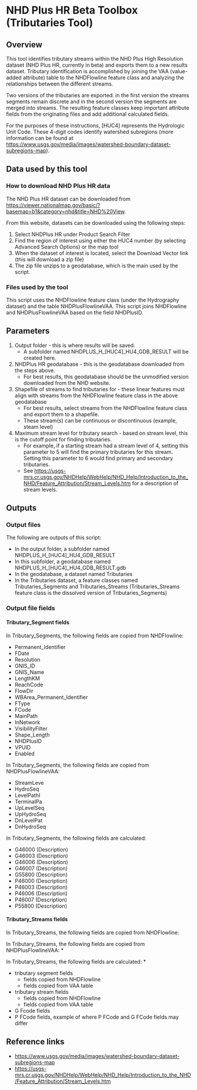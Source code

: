 # NHD Plus HR Beta Toolbox (Tributaries Tool)

## Overview
This tool identifies tributary streams within the NHD Plus High Resolution dataset (NHD Plus HR, currently in beta) and exports them to a new results dataset. 
Tributary identification is accomplished by joining the VAA (value-added attribute) table to the NHDFlowline feature class and analyzing the relationships between the different streams. 

Two versions of the tributaries are exported: in the first version the streams segments remain discrete and in the second version the segments are merged into streams. 
The resulting feature classes keep important attribute fields from the originating files and add additional calculated fields. 

For the purposes of these instructions, \[HUC4] represents the Hydrologic Unit Code. These 4-digit codes identify watershed subregions (more information can be found at https://www.usgs.gov/media/images/watershed-boundary-dataset-subregions-map). 

## Data used by this tool

### How to download NHD Plus HR data
The NHD Plus HR dataset can be downloaded from https://viewer.nationalmap.gov/basic/?basemap=b1&category=nhd&title=NHD%20View. 

From this website, datasets can be downloaded using the following steps:
1. Select NHDPlus HR under Product Search Filter
2. Find the region of interest using either the HUC4 number (by selecting Advanced Search Options) or the map tool
3. When the dataset of interest is located, select the Download Vector link (this will download a zip file)
4. The zip file unzips to a geodatabase, which is the main used by the script.

### Files used by the tool
This script uses the NHDFlowline feature class (under the Hydrography dataset) and the table NHDPlusFlowlineVAA.
This script joins NHDFlowline and NHDPlusFlowlineVAA based on the field NHDPlusID.

## Parameters
1. Output folder - this is where results will be saved. 
    * A subfolder named NHDPLUS_H_\[HUC4]_HU4_GDB_RESULT will be created here. 
2. NHDPlus HR geodatabase - this is the geodatabase downloaded from the steps above. 
    * For best results, this geodatabase should be the unmodified version downloaded from the NHD website. 
3. Shapefile of streams to find tributaries for - these linear features must align with streams from the NHDFlowline 
feature class in the above geodatabase
    * For best results, select streams from the NHDFlowline feature class and export them to a shapefile. 
    * These stream(s) can be continuous or discontinuous (example, steam level)
4. Maximum stream level for tributary search - based on stream level, this is the cutoff point for finding tributaries.  
    * For example, if a starting stream had a stream level of 4, setting this parameter to 5 will find the primary 
    tributaries for this stream. Setting this parameter to 6 would find primary and secondary tributaries. 
    * See https://usgs-mrs.cr.usgs.gov/NHDHelp/WebHelp/NHD_Help/Introduction_to_the_NHD/Feature_Attribution/Stream_Levels.htm 
    for a description of stream levels.

## Outputs

### Output files
The following are outputs of this script:
* In the output folder, a subfolder named NHDPLUS_H_\[HUC4]_HU4_GDB_RESULT 
* In this subfolder, a geodatabase named NHDPLUS_H_\[HUC4]_HU4_GDB_RESULT.gdb   
* In the geodatabase, a dataset named Tributaries
* In the Tributaries dataset, a feature classes named Tributaries_Segments and Tributaries_Streams (Tributaries_Streams feature class is the dissolved version of Tributaries_Segments) 

### Output file fields

#### Tributary_Segment fields
In Tributary_Segments, the following fields are copied from NHDFlowline:
* Permanent_Identifier
* FDate
* Resolution
* GNIS_ID
* GNIS_Name
* LengthKM
* ReachCode
* FlowDir
* WBArea_Permanent_Identifier
* FType
* FCode
* MainPath
* InNetwork
* VisibilityFilter
* Shape_Length
* NHDPlusID
* VPUID
* Enabled

In Tributary_Segments, the following fields are copied from NHDPlusFlowlineVAA:
* StreamLeve
* HydroSeq
* LevelPathI
* TerminalPa
* UpLevelSeq
* UpHydroSeq
* DnLevelPat
* DnHydroSeq

In Tributary_Segments, the following fields are calculated:
* G46000 (Description)
* G46003 (Description)
* G46006 (Description)
* G46007 (Description)
* G55800 (Description)
* P46000 (Description)
* P46003 (Description)
* P46006 (Description)
* P46007 (Description)
* P55800 (Description)

#### Tributary_Streams fields
In Tributary_Streams, the following fields are copied from NHDFlowline:

In Tributary_Streams, the following fields are copied from NHDPlusFlowlineVAA:
*

In Tributary_Streams, the following fields are calculated:
*

* tributary segment fields
    * fields copied from NHDFlowline
    * fields copied from VAA table
* tributary stream fields
    * fields copied from NHDFlowline
    * fields copied from VAA table
* G Fcode fields
* P FCode fields, 
example of where P FCode and G FCode fields may differ

## Reference links
* https://www.usgs.gov/media/images/watershed-boundary-dataset-subregions-map
* https://usgs-mrs.cr.usgs.gov/NHDHelp/WebHelp/NHD_Help/Introduction_to_the_NHD/Feature_Attribution/Stream_Levels.htm
